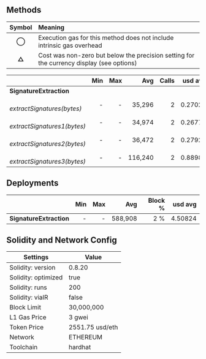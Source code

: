 ## Methods
| **Symbol** | **Meaning**                                                                              |
| :--------: | :--------------------------------------------------------------------------------------- |
|    **◯**   | Execution gas for this method does not include intrinsic gas overhead                    |
|    **△**   | Cost was non-zero but below the precision setting for the currency display (see options) |

|                                    | Min | Max |     Avg | Calls | usd avg |
| :--------------------------------- | --: | --: | ------: | ----: | ------: |
| **SignatureExtraction**            |     |     |         |       |         |
|        *extractSignatures(bytes)*  |   - |   - |  35,296 |     2 | 0.27020 |
|        *extractSignatures1(bytes)* |   - |   - |  34,974 |     2 | 0.26773 |
|        *extractSignatures2(bytes)* |   - |   - |  36,472 |     2 | 0.27920 |
|        *extractSignatures3(bytes)* |   - |   - | 116,240 |     2 | 0.88985 |

## Deployments
|                         | Min | Max  |     Avg | Block % | usd avg |
| :---------------------- | --: | ---: | ------: | ------: | ------: |
| **SignatureExtraction** |   - |    - | 588,908 |     2 % | 4.50824 |

## Solidity and Network Config
| **Settings**        | **Value**       |
| ------------------- | --------------- |
| Solidity: version   | 0.8.20          |
| Solidity: optimized | true            |
| Solidity: runs      | 200             |
| Solidity: viaIR     | false           |
| Block Limit         | 30,000,000      |
| L1 Gas Price        | 3 gwei          |
| Token Price         | 2551.75 usd/eth |
| Network             | ETHEREUM        |
| Toolchain           | hardhat         |

